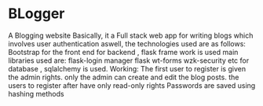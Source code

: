 # BLogger
A Blogging website
Basically, it a Full stack web app for writing blogs which involves user authentication aswell,
the technologies used are as follows:
Bootstrap for the front end
for backend , flask frame work is used
main libraries used are:
flask-login manager
flask wt-forms
wzk-security
etc
for database , sqlalchemy is used. 
Working: The first user to register is given the admin rights.
only the admin can create and edit the blog posts.
the users to register after have only read-only rights
Passwords are saved using  hashing methods
